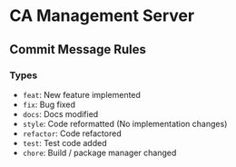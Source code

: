 # CA Management Server

## Commit Message Rules

### Types
* `feat`: New feature implemented
* `fix`: Bug fixed
* `docs`: Docs modified
* `style`: Code reformatted (No implementation changes)
* `refactor`: Code refactored
* `test`: Test code added
* `chore`: Build / package manager changed
